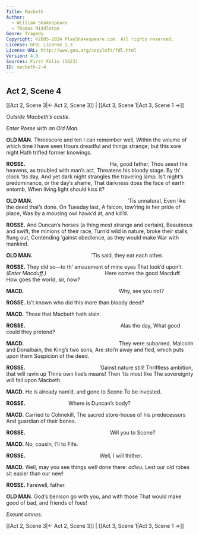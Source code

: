 ```yaml
---
Title: Macbeth
Author: 
  - William Shakespeare
  - Thomas MIddleton
Genre: Tragedy
Copyright: ©2005-2024 PlayShakespeare.com. All rights reserved.
License: GFDL License 1.3
License URL: http://www.gnu.org/copyleft/fdl.html
Version: 4.3
Sources: First Folio (1623)
ID: macbeth-2-4
---
```


## Act 2, Scene 4
[[Act 2, Scene 3|← Act 2, Scene 3]] | [[Act 3, Scene 1|Act 3, Scene 1 →]]

*Outside Macbeth’s castle.*

*Enter Rosse with an Old Man.*

**OLD MAN.**
Threescore and ten I can remember well,
Within the volume of which time I have seen
Hours dreadful and things strange; but this sore night
Hath trifled former knowings.

**ROSSE.**
                Ha, good father,
Thou seest the heavens, as troubled with man’s act,
Threatens his bloody stage. By th’ clock ’tis day,
And yet dark night strangles the traveling lamp.
Is’t night’s predominance, or the day’s shame,
That darkness does the face of earth entomb,
When living light should kiss it?

**OLD MAN.**
                  ’Tis unnatural,
Even like the deed that’s done. On Tuesday last,
A falcon, tow’ring in her pride of place,
Was by a mousing owl hawk’d at, and kill’d.

**ROSSE.**
And Duncan’s horses (a thing most strange and certain),
Beauteous and swift, the minions of their race,
Turn’d wild in nature, broke their stalls, flung out,
Contending ’gainst obedience, as they would make
War with mankind.

**OLD MAN.**
           ’Tis said, they eat each other.

**ROSSE.**
They did so—to th’ amazement of mine eyes
That look’d upon’t.
*(Enter Macduff.)*
           Here comes the good Macduff.
How goes the world, sir, now?

**MACD.**
                  Why, see you not?

**ROSSE.**
Is’t known who did this more than bloody deed?

**MACD.**
Those that Macbeth hath slain.

**ROSSE.**
                  Alas the day,
What good could they pretend?

**MACD.**
                  They were suborned.
Malcolm and Donalbain, the King’s two sons,
Are stol’n away and fled, which puts upon them
Suspicion of the deed.

**ROSSE.**
              ’Gainst nature still!
Thriftless ambition, that will ravin up
Thine own live’s means! Then ’tis most like
The sovereignty will fall upon Macbeth.

**MACD.**
He is already nam’d, and gone to Scone
To be invested.

**ROSSE.**
        Where is Duncan’s body?

**MACD.**
Carried to Colmekill,
The sacred store-house of his predecessors
And guardian of their bones.

**ROSSE.**
                Will you to Scone?

**MACD.**
No, cousin, I’ll to Fife.

**ROSSE.**
              Well, I will thither.

**MACD.**
Well, may you see things well done there: *adieu*,
Lest our old robes sit easier than our new!

**ROSSE.**
Farewell, father.

**OLD MAN.**
God’s benison go with you, and with those
That would make good of bad, and friends of foes!

*Exeunt omnes.*

[[Act 2, Scene 3|← Act 2, Scene 3]] | [[Act 3, Scene 1|Act 3, Scene 1 →]]